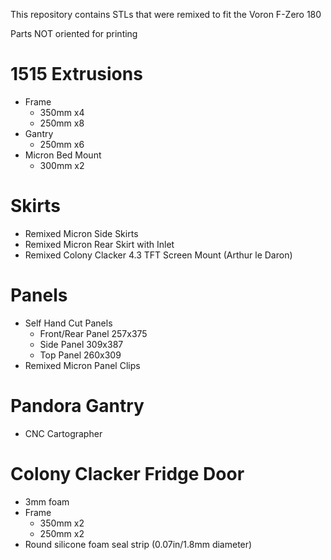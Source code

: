 This repository contains STLs that were remixed to fit the Voron F-Zero 180

Parts NOT oriented for printing

# 1515 Extrusions
- Frame
  - 350mm x4 
  - 250mm x8
- Gantry
  - 250mm x6
- Micron Bed Mount
  - 300mm x2
    
# Skirts
- Remixed Micron Side Skirts
- Remixed Micron Rear Skirt with Inlet
- Remixed Colony Clacker 4.3 TFT Screen Mount (Arthur le Daron)

# Panels
- Self Hand Cut Panels
  - Front/Rear Panel 257x375
  - Side Panel 309x387
  - Top Panel 260x309
- Remixed Micron Panel Clips
  
# Pandora Gantry
- CNC Cartographer

# Colony Clacker Fridge Door
- 3mm foam
- Frame
  - 350mm x2
  - 250mm x2
- Round silicone foam seal strip (0.07in/1.8mm diameter)



